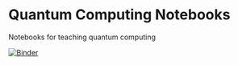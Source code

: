 # Quantum Computing Notebooks

Notebooks for teaching quantum computing

[![Binder](https://mybinder.org/badge_logo.svg)](https://mybinder.org/v2/gh/atumath/quantum-binder/main?urlpath=git-pull%3Frepo%3Dhttps%253A%252F%252Fgithub.com%252Fianmcloughlin%252Fquantum-notebooks%26urlpath%3Dlab%252Ftree%252Fquantum-notebooks%252F%26branch%3Dmain)
